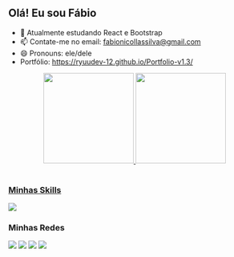 ## Olá! Eu sou Fábio

<!-- - 🔭 Atualmente estudo Front-end -->
- 🌱 Atualmente estudando React e Bootstrap
- 📫 Contate-me no email: fabionicollassilva@gmail.com
- 😄 Pronouns: ele/dele
- Portfólio: https://ryuudev-12.github.io/Portfolio-v1.3/

<div align="center">
  <a href="https://github.com/RyuuDev-12">
  <img height="180em" src="https://github-readme-stats.vercel.app/api?username=RyuuDev-12&show_icons=true&theme=dark&include_all_commits=false&count_private=true"/>
  <img height="180em" src="https://github-readme-stats.vercel.app/api/top-langs/?username=RyuuDev-12&layout=compact&langs_count=7&theme=dark"/>
</div>
<div style="display: inline_block"><br>

### Minhas Skills

<p>
  <a href="https://skillicons.dev">
  <img src="https://skillicons.dev/icons?i=git,react,javascript,css,html,mysql" />
  </a>
</p>

### Minhas Redes
 
<div> 
  <a href="https://www.youtube.com/channel/UCRsSNEfaKEEksluG5L0d8zw" target="_blank"><img src="https://img.shields.io/badge/YouTube-FF0000?style=for-the-badge&logo=youtube&logoColor=white" target="_blank"></a>
  <a href="https://instagram.com/ryuudev" target="_blank"><img src="https://img.shields.io/badge/-Instagram-%23E4405F?style=for-the-badge&logo=instagram&logoColor=white" target="_blank"></a>
  <a href="https://www.linkedin.com/in/f%C3%A1bio-nicollas-silva-de-sousa-25b986236" target="_blank"><img src="https://img.shields.io/badge/-Linkedin-%23303057?style=for-the-badge&logo=linkedin&logoColor=white" target="_blank"></a>
  <a href = "mailto:fabionicollassilva@gmail.com"><img src="https://img.shields.io/badge/-Gmail-%23333?style=for-the-badge&logo=gmail&logoColor=white" target="_blank"></a>
</div>
